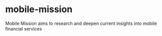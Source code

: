 # mobile-mission
Mobile Mission aims to research and deepen current insights into mobile financial services
